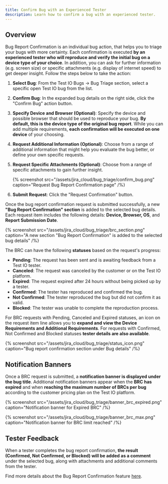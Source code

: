 ```yaml
---
title: Confirm Bug with an Experienced Tester
description: Learn how to confirm a bug with an experienced tester.
---
```


## Overview

Bug Report Confirmation is an individual bug action, that helps you to triage your bugs with more certainty. Each confirmation is executed **by an experienced tester who will reproduce and verify the initial bug on a device type of your choice**. In addition, you can ask for further information (e.g. screen size) or specific attachments (e.g. display of internet speed) to get deeper insight. Follow the steps below to take the action:

1. **Select Bug**: From the Test IO Bugs -> Bug Triage section, select a specific open Test IO bug from the list.

2. **Confirm Bug**: In the expanded bug details on the right side, click the "Confirm Bug" action button.

3. **Specify Device and Browser (Optional)**: Specify the device and possible browser that should be used to reproduce your bug. **By default, this is the device type of the original bug report**. While you can add multiple requirements, **each confirmation will be executed on one device** of your choosing.

4. **Request Additional Information (Optional)**: Choose from a range of additional information that might help you evaluate the bug better, or define your own specific requests.

5. **Request Specific Attachments (Optional)**: Choose from a range of specific attachments to gain further insight.

   {% screenshot src="/assets/jira_cloud/bug_triage/confirm_bug.png" caption="Request Bug Report Confirmation page" /%}

6. **Submit Request**: Click the "Request Confirmation" button.

Once the bug report confirmation request is submitted successfully, a new **"Bug Report Confirmation" section** is added to the selected bug details. Each request item includes the following details: **Device, Browser, OS**, and **Report Submission Date**.

{% screenshot src="/assets/jira_cloud/bug_triage/brc_section.png" caption="A new section "Bug Report Confirmation" is added to the selected bug details" /%}

The BRC can have the following **statuses** based on the request's progress:

- **Pending**: The request has been sent and is awaiting feedback from a Test IO tester.
- **Canceled**: The request was canceled by the customer or on the Test IO platform.
- **Expired**: The request expired after 24 hours without being picked up by a tester.
- **Confirmed**: The tester has reproduced and confirmed the bug.
- **Not Confirmed**: The tester reproduced the bug but did not confirm it as valid.
- **Blocked**: The tester was unable to complete the reproduction process.

For BRC requests with Pending, Canceled and Expired statuses, an icon on the request item line allows you to **expand and view the Device Requirements and Additional Requirements**. For requests with Confirmed, Not Confirmed and Blocked statuses **tester details are also available**.

{% screenshot src="/assets/jira_cloud/bug_triage/status_icon.png" caption="Bug report confirmation section under Bug details" /%}

## Notification Banners

Once a BRC request is submitted, a **notification banner is displayed under the bug title**. Additional notification banners appear when the **BRC has expired** and when **reaching the maximum number of BRCs per bug** according to the customer pricing plan on the Test IO platform.

{% screenshot src="/assets/jira_cloud/bug_triage/banner_brc_expired.png" caption="Notification banner for Expired BRC" /%}

{% screenshot src="/assets/jira_cloud/bug_triage/banner_brc_max.png" caption="Notification banner for BRC limit reached" /%}

## Tester Feedback

When a tester completes the bug report confirmation, **the result (Confirmed, Not Confirmed, or Blocked) will be added as a comment** under the selected bug, along with attachments and additional comments from the tester.

Find more details about the Bug Report Confirmation feature [here](https://help.test.io/en/articles/5661827-bug-report-confirmation).
